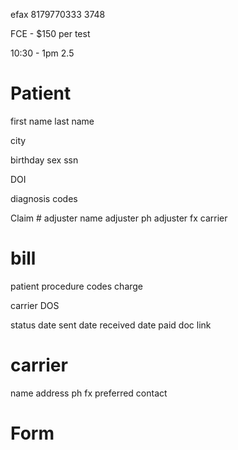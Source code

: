 efax
8179770333
3748


FCE - $150 per test

10:30 - 1pm
2.5


Patient
===============
first name
last name
<!-- address -->
city
<!-- zip -->
<!-- telephone -->
birthday
sex
ssn
<!-- employer name -->
<!-- employer address -->
<!-- employer city -->
<!-- employer state
employer zip
employer telephone -->
DOI

diagnosis codes
<!-- DWC # -->
<!-- Assignment # -->
Claim #
adjuster name
adjuster ph
adjuster fx
carrier


<!-- office location
===============
name
address
npi -->


bill
===============
patient
procedure codes
charge
<!-- office location -->
<!-- account -->
carrier
DOS

status
date sent
date received
date paid
doc link


carrier
===============
name
address
ph
fx
preferred contact


<!-- account
===============
name
tax id
npi
address
ph
fax
charges -->


Form
===============
